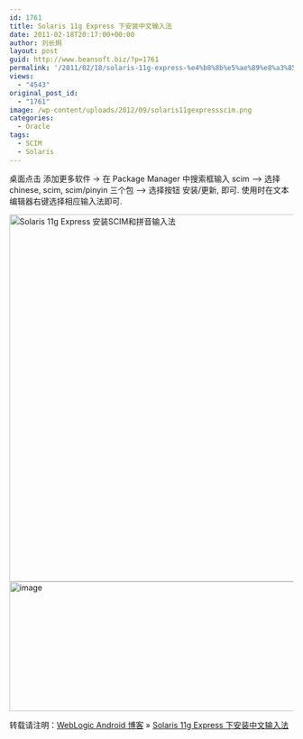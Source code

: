 ```yaml
---
id: 1761
title: Solaris 11g Express 下安装中文输入法
date: 2011-02-18T20:17:00+00:00
author: 刘长炯
layout: post
guid: http://www.beansoft.biz/?p=1761
permalink: '/2011/02/18/solaris-11g-express-%e4%b8%8b%e5%ae%89%e8%a3%85%e4%b8%ad%e6%96%87%e8%be%93%e5%85%a5%e6%b3%95/'
views:
  - "4543"
original_post_id:
  - "1761"
image: /wp-content/uploads/2012/09/solaris11gexpressscim.png
categories:
  - Oracle
tags:
  - SCIM
  - Solaris
---
```

桌面点击 添加更多软件 -> 在 Package Manager 中搜索框输入 scim &#8211;> 选择 chinese, scim, scim/pinyin 三个包 &#8211;> 选择按钮 安装/更新, 即可. 使用时在文本编辑器右键选择相应输入法即可.

 <img title="Solaris 11g Express 安装SCIM和拼音输入法" style="border-right:0;border-top:0;display:inline;border-left:0;border-bottom:0;" height="652" alt="Solaris 11g Express 安装SCIM和拼音输入法" src="http://www.beansoft.biz/wp-content/uploads/2011/02/solaris11gexpressscim.png" width="868" border="0" />

<img title="image" style="border-right:0;border-top:0;display:inline;border-left:0;border-bottom:0;" height="230" alt="image" src="http://www.beansoft.biz/wp-content/uploads/2011/02/image10.png" width="660" border="0" />

转载请注明：[WebLogic Android 博客](http://www.beansoft.biz) &raquo; [Solaris 11g Express 下安装中文输入法](http://www.beansoft.biz/2011/02/18/solaris-11g-express-%e4%b8%8b%e5%ae%89%e8%a3%85%e4%b8%ad%e6%96%87%e8%be%93%e5%85%a5%e6%b3%95/)